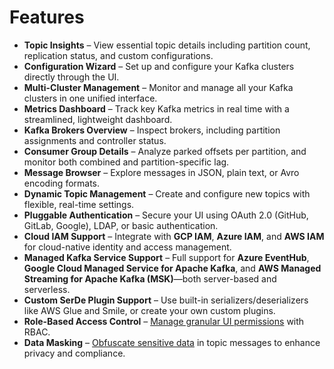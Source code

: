 # Features

* **Topic Insights** – View essential topic details including partition count, replication status, and custom configurations.
* **Configuration Wizard** – Set up and configure your Kafka clusters directly through the UI.
* **Multi-Cluster Management** – Monitor and manage all your Kafka clusters in one unified interface.
* **Metrics Dashboard** – Track key Kafka metrics in real time with a streamlined, lightweight dashboard.
* **Kafka Brokers Overview** – Inspect brokers, including partition assignments and controller status.
* **Consumer Group Details** – Analyze parked offsets per partition, and monitor both combined and partition-specific lag.
* **Message Browser** – Explore messages in JSON, plain text, or Avro encoding formats.
* **Dynamic Topic Management** – Create and configure new topics with flexible, real-time settings.
* **Pluggable Authentication** – Secure your UI using OAuth 2.0 (GitHub, GitLab, Google), LDAP, or basic authentication.
* **Cloud IAM Support** – Integrate with **GCP IAM**, **Azure IAM**, and **AWS IAM** for cloud-native identity and access management.
* **Managed Kafka Service Support** – Full support for **Azure EventHub**, **Google Cloud Managed Service for Apache Kafka**, and **AWS Managed Streaming for Apache Kafka (MSK)**—both server-based and serverless.
* **Custom SerDe Plugin Support** – Use built-in serializers/deserializers like AWS Glue and Smile, or create your own custom plugins.
* **Role-Based Access Control** – [Manage granular UI permissions](../configuration/rbac-role-based-access-control/) with RBAC.
* **Data Masking** – [Obfuscate sensitive data](../configuration/data-masking.md) in topic messages to enhance privacy and compliance.


